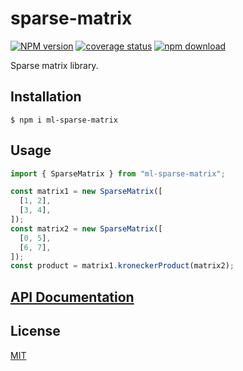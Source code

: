 # sparse-matrix

[![NPM version][npm-image]][npm-url]
[![coverage status][codecov-image]][codecov-url]
[![npm download][download-image]][download-url]

Sparse matrix library.

## Installation

`$ npm i ml-sparse-matrix`

## Usage

```js
import { SparseMatrix } from "ml-sparse-matrix";

const matrix1 = new SparseMatrix([
  [1, 2],
  [3, 4],
]);
const matrix2 = new SparseMatrix([
  [0, 5],
  [6, 7],
]);
const product = matrix1.kroneckerProduct(matrix2);
```

## [API Documentation](https://mljs.github.io/sparse-matrix/)

## License

[MIT](./LICENSE)

[npm-image]: https://img.shields.io/npm/v/ml-sparse-matrix.svg?style=flat-square
[npm-url]: https://npmjs.org/package/ml-sparse-matrix
[codecov-image]: https://codecov.io/github/mljs/sparse-matrix/coverage.svg?style=flat-square
[codecov-url]: https://codecov.io/github/mljs/sparse-matrix
[download-image]: https://img.shields.io/npm/dm/ml-sparse-matrix.svg?style=flat-square
[download-url]: https://npmjs.org/package/ml-sparse-matrix
